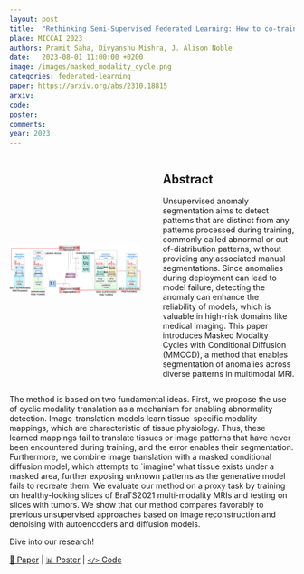 ```yaml
---
layout: post
title:  "Rethinking Semi-Supervised Federated Learning: How to co-train fully-labeled and fully-unlabeled client imaging data"
place: MICCAI 2023
authors: Pramit Saha, Divyanshu Mishra, J. Alison Noble
date:   2023-08-01 11:00:00 +0200
image: /images/masked_modality_cycle.png
categories: federated-learning
paper: https://arxiv.org/abs/2310.18815
arxiv:
code: 
poster: 
comments:
year: 2023 
---
```


<style>
@media (max-width: 768px) {
    .container {
        flex-direction: column;
        align-items: left;
    }
</style>


<div class="container" style="display: flex; align-items: center;">
    <div class="image" style="flex: 1; margin-right: 1cm;">
        <img src="/images/model_isofed_2.png" alt="Image" style="max-width:100%; height:auto;">
    </div>
    <div class="content" style="flex: 1;">
        <h2>Abstract</h2>
        <p>
Unsupervised anomaly segmentation aims to detect patterns that are distinct from any patterns processed during training, commonly called abnormal or out-of-distribution patterns, without providing any associated manual segmentations. Since anomalies during deployment can lead to model failure, detecting the anomaly can enhance the reliability of models, which is valuable in high-risk domains like medical imaging. This paper introduces Masked Modality Cycles with Conditional Diffusion (MMCCD), a method that enables segmentation of anomalies across diverse patterns in multimodal MRI.</p>
    </div>
</div>


The method is based on two fundamental ideas. First, we propose the use of cyclic modality translation as a mechanism for enabling abnormality detection. Image-translation models learn tissue-specific modality mappings, which are characteristic of tissue physiology. Thus, these learned mappings fail to translate tissues or image patterns that have never been encountered during training, and the error enables their segmentation. Furthermore, we combine image translation with a masked conditional diffusion model, which attempts to `imagine' what tissue exists under a masked area, further exposing unknown patterns as the generative model fails to recreate them. We evaluate our method on a proxy task by training on healthy-looking slices of BraTS2021 multi-modality MRIs and testing on slices with tumors. We show that our method compares favorably to previous unsupervised approaches based on image reconstruction and denoising with autoencoders and diffusion models.

Dive into our research!

<a href="https://arxiv.org/abs/2308.16150">&#x1F4C4; Paper</a> | <a href="/docs/MICCAI_Conference_poster_Ziyun_Liang_2023.jpg">&#x1F4CA; Poster</a> | <a href="https://github.com/ZiyunLiang/MMCCD">`</>` Code</a>
